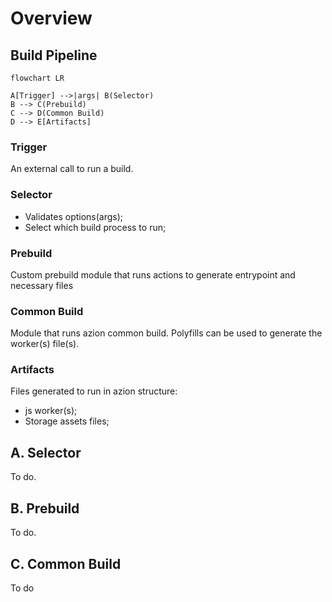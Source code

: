 # Overview

## Build Pipeline
```mermaid
flowchart LR

A[Trigger] -->|args| B(Selector)
B --> C(Prebuild)
C --> D(Common Build)
D --> E[Artifacts]
```

### Trigger
An external call to run a build.

### Selector
* Validates options(args);
* Select which build process to run;

### Prebuild
Custom prebuild module that runs actions to generate entrypoint and necessary files

### Common Build
Module that runs azion common build. Polyfills can be used to generate the worker(s) file(s).

### Artifacts
Files generated to run in azion structure:
* js worker(s);
* Storage assets files;

## A. Selector
To do.

## B. Prebuild
To do.

## C. Common Build
To do
